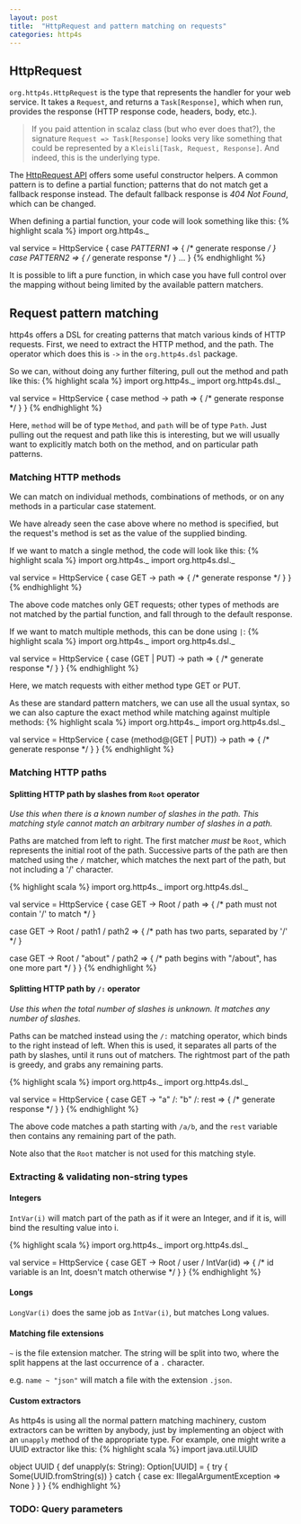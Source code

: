 ```yaml
---
layout: post
title:  "HttpRequest and pattern matching on requests"
categories: http4s
---
```


## HttpRequest

`org.http4s.HttpRequest` is the type that represents the handler for your web
service. It takes a `Request`, and returns a `Task[Response]`, which when run,
provides the response (HTTP response code, headers, body, etc.).

> If you paid attention in scalaz class (but who ever does that?), the signature
`Request => Task[Response]` looks very like something that could be represented
by a `Kleisli[Task, Request, Response]`. And indeed, this is the underlying
type.

The [HttpRequest API](http://http4s.org/api/0.12/#org.http4s.HttpService$)
offers some useful constructor helpers. A common pattern is to define a partial
function; patterns that do not match get a fallback response instead. The
default fallback response is _404 Not Found_, which can be changed.

When defining a partial function, your code will look something like this:
{% highlight scala %}
import org.http4s._

val service = HttpService {
  case *PATTERN1* => { /* generate response */ }
  case *PATTERN2* => { /* generate response */ }
  ...
}
{% endhighlight %}

It is possible to lift a pure function, in which case you have full control
over the mapping without being limited by the available pattern matchers.

## Request pattern matching

http4s offers a DSL for creating patterns that match various kinds of HTTP
requests. First, we need to extract the HTTP method, and the path. The
operator which does this is `->` in the `org.http4s.dsl` package.

So we can, without doing any further filtering, pull out the method and
path like this:
{% highlight scala %}
import org.http4s._
import org.http4s.dsl._

val service = HttpService {
  case method -> path => { /* generate response */ }
}
{% endhighlight %}

Here, `method` will be of type `Method`, and `path` will be of type `Path`.
Just pulling out the request and path like this is interesting, but we will
usually want to explicitly match both on the method, and on particular path
patterns.

### Matching HTTP methods

We can match on individual methods, combinations of methods, or on any
methods in a particular case statement.

We have already seen the case above where no method is specified, but the
request's method is set as the value of the supplied binding.

If we want to match a single method, the code will look like this:
{% highlight scala %}
import org.http4s._
import org.http4s.dsl._

val service = HttpService {
  case GET -> path => { /* generate response */ }
}
{% endhighlight %}

The above code matches only GET requests; other types of methods are not
matched by the partial function, and fall through to the default response.

If we want to match multiple methods, this can be done using
`|`:
{% highlight scala %}
import org.http4s._
import org.http4s.dsl._

val service = HttpService {
  case (GET | PUT) -> path => { /* generate response */ }
}
{% endhighlight %}

Here, we match requests with either method type GET or PUT.

As these are standard pattern matchers, we can use all the usual
syntax, so we can also capture the exact method while matching
against multiple methods:
{% highlight scala %}
import org.http4s._
import org.http4s.dsl._

val service = HttpService {
  case (method@(GET | PUT)) -> path => { /* generate response */ }
}
{% endhighlight %}

### Matching HTTP paths

#### Splitting HTTP path by slashes from `Root` operator

*Use this when there is a known number of slashes in the path. This matching
style cannot match an arbitrary number of slashes in a path.*

Paths are matched from left to right. The first matcher *must* be
`Root`, which represents the initial root of the path. Successive
parts of the path are then matched using the `/` matcher, which
matches the next part of the path, but not including a '/' character.

{% highlight scala %}
import org.http4s._
import org.http4s.dsl._

val service = HttpService {
  case GET -> Root / path =>
    { /* path must not contain '/' to match */ }

  case GET -> Root / path1 / path2 =>
    { /* path has two parts, separated by '/' */ }

  case GET -> Root / "about" / path2 =>
    { /* path begins with "/about", has one more part */ }
}
{% endhighlight %}


#### Splitting HTTP path by `/:` operator

*Use this when the total number of slashes is unknown. It matches any number of
slashes.*

Paths can be matched instead using the `/:` matching operator, which binds to
the right instead of left. When this is used, it separates all parts of the
path by slashes, until it runs out of matchers. The rightmost part of the path
is greedy, and grabs any remaining parts.

{% highlight scala %}
import org.http4s._
import org.http4s.dsl._

val service = HttpService {
  case GET -> "a" /: "b" /: rest => { /* generate response */ }
}
{% endhighlight %}

The above code matches a path starting with `/a/b`, and the `rest` variable
then contains any remaining part of the path.

Note also that the `Root` matcher is not used for this matching style.

### Extracting & validating non-string types

#### Integers

`IntVar(i)` will match part of the path as if it were an Integer, and if it is,
will bind the resulting value into i.

{% highlight scala %}
import org.http4s._
import org.http4s.dsl._

val service = HttpService {
  case GET -> Root / user / IntVar(id) =>
    { /* id variable is an Int, doesn't match otherwise */ }
}
{% endhighlight %}

#### Longs

`LongVar(i)` does the same job as `IntVar(i)`, but matches Long values.

#### Matching file extensions

`~` is the file extension matcher. The string will be split into two, where
the split happens at the last occurrence of a `.` character.

e.g. `name ~ "json"` will match a file with the extension `.json`.

#### Custom extractors

As http4s is using all the normal pattern matching machinery, custom extractors
can be written by anybody, just by implementing an object with an `unapply`
method of the appropriate type. For example, one might write a UUID extractor
like this:
{% highlight scala %}
import java.util.UUID

object UUID {
  def unapply(s: String): Option[UUID] = {
    try {
      Some(UUID.fromString(s))
    } catch {
      case ex: IllegalArgumentException => None
    }
  }
}
{% endhighlight %}

### TODO: Query parameters
